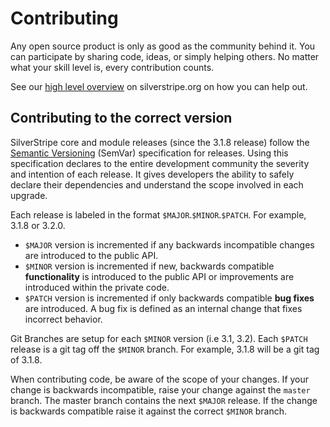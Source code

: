 # Contributing

Any open source product is only as good as the community behind it. You can participate by sharing code, ideas, or simply helping others. No matter what your skill level is, every contribution counts.

See our [high level overview](http://silverstripe.org/contributing-to-silverstripe) on silverstripe.org on how you can help out.

## Contributing to the correct version

SilverStripe core and module releases (since the 3.1.8 release) follow the [Semantic Versioning](http://semver.org) 
(SemVar) specification for releases. Using this specification declares to the entire development community the severity 
and intention of each release. It gives developers the ability to safely declare their dependencies and understand the
scope involved in each upgrade.

Each release is labeled in the format `$MAJOR`.`$MINOR`.`$PATCH`. For example, 3.1.8 or 3.2.0.

* `$MAJOR` version is incremented if any backwards incompatible changes are introduced to the public API. 
* `$MINOR` version is incremented if new, backwards compatible **functionality** is introduced to the public API or 
	improvements are introduced within the private code. 
* `$PATCH` version is incremented if only backwards compatible **bug fixes** are introduced. A bug fix is defined as 
	an internal change that fixes incorrect behavior.

Git Branches are setup for each `$MINOR` version (i.e 3.1, 3.2). Each `$PATCH` release is a git tag off the `$MINOR` 
branch. For example, 3.1.8 will be a git tag of 3.1.8.

When contributing code, be aware of the scope of your changes. If your change is backwards incompatible, raise your 
change against the `master` branch. The master branch contains the next `$MAJOR` release. If the change is backwards 
compatible raise it against the correct `$MINOR` branch.
